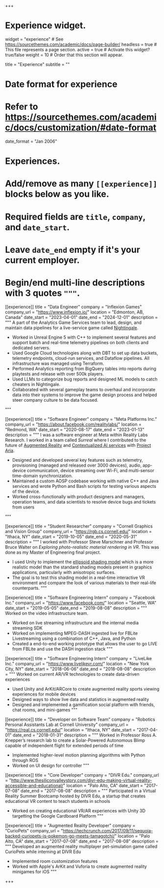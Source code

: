 +++
# Experience widget.
widget = "experience"  # See https://sourcethemes.com/academic/docs/page-builder/
headless = true  # This file represents a page section.
active = true  # Activate this widget? true/false
weight = 10  # Order that this section will appear.

title = "Experience"
subtitle = ""

# Date format for experience
#   Refer to https://sourcethemes.com/academic/docs/customization/#date-format
date_format = "Jan 2006"

# Experiences.
#   Add/remove as many `[[experience]]` blocks below as you like.
#   Required fields are `title`, `company`, and `date_start`.
#   Leave `date_end` empty if it's your current employer.
#   Begin/end multi-line descriptions with 3 quotes `"""`.
[[experience]]
  title = "Data Engineer"
  company = "Inflexion Games"
  company_url = "https://www.inflexion.io/"
  location = "Edmonton, AB, Canada"
  date_start = "2023-04-01"
  date_end = "2024-12-01"
  description = """
  A part of the Analytics Game Services team to lead, design, and maintain data pipelines for a live-service game called [Nightingale](https://www.youtube.com/watch?v=raSjAJcftMs).

  * Worked in Unreal Engine 5 with C++ to implement several features and support batch and real-time telemetry pipelines on both clients and dedicated servers.
  * Used Google Cloud technologies along with DBT to set up data buckets, telemetry endpoints, cloud-run services, and Dataflow pipelines. All infrastructure was managed using Terraform.
  *	Performed Analytics reporting from BigQuery tables into reports during playtests and release with over 500k players.
  * Used LLMs to categorize bug reports and designed ML models to catch cheaters in Nightingale.
  *	Collaborated with several gameplay teams to overhaul and incorporate data into their systems to improve the game design process and helped steer company culture to be data focused.

  """

[[experience]]
  title = "Software Engineer"
  company = "Meta Platforms Inc."
  company_url = "https://about.facebook.com/realitylabs/"
  location = "Redmond, WA"
  date_start = "2020-08-17"
  date_end = "2023-01-13"
  description = """
  I was a software engineer at Meta within Reality Labs Research. I worked in a team called *Surreal* where I contributed to the future of [Augmented Reality](https://tech.fb.com/ar-vr/2021/03/inside-facebook-reality-labs-the-next-era-of-human-computer-interaction/) and [Contextualized AI services](https://about.fb.com/news/2021/10/teaching-ai-to-view-the-world-through-your-eyes/) with [Project Aria](https://about.facebook.com/realitylabs/projectaria/).

  *	Designed and developed several key features such as telemetry, provisioning (managed and released over 3000 devices), audio, app-device communication, device streaming over Wi-Fi, and multi-sensor time-domain synchronization. 
  *	Maintained a custom AOSP codebase working with native C++ and Java services and wrote Python and Bash scripts for testing various aspects of the device.
  *	Worked cross-functionally with product designers and managers, operation teams, and data scientists to resolve device bugs and tickets from users

  """

[[experience]]
  title = "Student Researcher"
  company = "Cornell Graphics and Vision Group"
  company_url = "https://rgb.cs.cornell.edu/"
  location = "Ithaca, NY"
  date_start = "2019-10-05"
  date_end = "2020-05-31"
  description = """
  I worked with Professor Steve Marschner and Professor Bruce Walter on *Exploring photo-realistic material rendering in VR*. This was done as my Master of Engineering final project. 
  
  * I used Unity to implement the [ellipsoid shading model](https://www.cs.cornell.edu/Projects/metalappearance/) which is a more realistic model than the standard shading models present in graphics applications, particularly with anisotropic surfaces. 
  * The goal is to test this shading model in a real-time interactive VR environment and compare the look of various materials to their real-life counterparts. 
  """

[[experience]]
  title = "Software Engineering Intern"
  company = "Facebook Inc."
  company_url = "https://www.facebook.com/"
  location = "Seattle, WA"
  date_start = "2019-05-05"
  date_end = "2019-08-08"
  description = """
  Worked on the video infrastructure team. 

  * Worked on live streaming infrastructure and the internal media streaming SDK 
  * Worked on implementing MPEG-DASH ingested live for FBLite Livestreaming using a combination of C++, Java, and Python
  * Created a end-to-end working prototype that allows the user to go LIVE from FBLite and use the DASH ingestion stack
  """

[[experience]]
  title = "Software Engineering Intern"
  company = "LiveLike Inc."
  company_url = "https://www.livelikevr.com/"
  location = "New York City, NY"
  date_start = "2018-06-06"
  date_end = "2018-08-08"
  description = """
  Worked on current AR/VR technologies to create data-driven experiences

  * Used Unity and ArKit/ARCore to create augmented reality sports viewing experiences for mobile devices 
  * Designed ways to show live data and statistics in augmented reality 
  * Designed and implemented a gamification social platform with friends, chat rooms, and mini-games
  """

[[experience]]
  title = "Developer on Software Team"
  company = "Robotics Personal Assistants Lab at Cornell University"
  company_url = "https://rpal.cs.cornell.edu/"
  location = "Ithaca, NY"
  date_start = "2017-04-01"
  date_end = "2018-01-31"
  description = """
  Worked in Professor Ross A. Knepper’s research lab to create a Solar-Powered Autonomous Blimp capable of independent flight for extended periods of time

  * Implemented higher-level motion planning algorithms with Python through ROS
  * Worked on UI design for controller
  """

[[experience]]
  title = "Core Developer"
  company = "DIVR Edu."
  company_url = "http://www.thesiliconvalleystory.com/divr-edu-making-virtual-reality-accessible-and-educational/"
  location = "Palo Alto, CA"
  date_start = "2017-07-08"
  date_end = "2017-08-08"
  description = """
  Participated in a Virtual Reality Summer Bootcamp hosted by DIVR Edu, a startup that creates educational VR content to teach students in schools

  * Worked on creating educational VR/AR experiences with Unity 3D targetting the Google Cardboard Platform
   """

[[experience]]
  title = "Augmented Reality Developer"
  company = "CurioPets"
  company_url = "https://techcrunch.com/2017/09/11/sequoia-backed-curiopets-is-pokemon-go-meets-tamagotchi/"
  location = "Palo Alto, CA"
  date_start = "2017-07-08"
  date_end = "2017-08-08"
  description = """
  Developed an augmented reality multiplayer pet-simulation game called CurioPets while interning at DIVR Edu

  * Implemented room customization features
  * Worked with Apple's ArKit and Vuforia to create augmented reality minigames for iOS
  """

+++